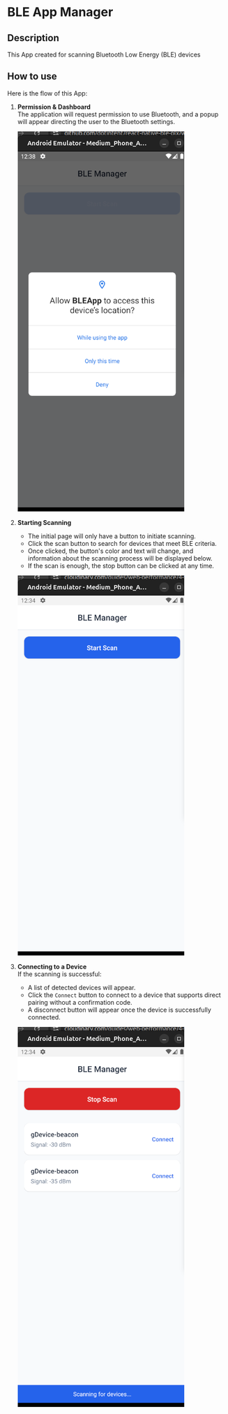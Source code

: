 # BLE App Manager

## Description
This App created for scanning Bluetooth Low Energy (BLE) devices

## How to use
Here is the flow of this App:
1. **Permission & Dashboard**  
    The application will request permission to use Bluetooth, and a popup will appear directing the user to the Bluetooth settings.

    ![Permission & Dashboard](images/step-1.png)

2. **Starting Scanning**  
    - The initial page will only have a button to initiate scanning.
    - Click the scan button to search for devices that meet BLE criteria.
    - Once clicked, the button's color and text will change, and information about the scanning process will be displayed below.
    - If the scan is enough, the stop button can be clicked at any time.

    ![Starting Scanning](images/step-2.png)

3. **Connecting to a Device**  
   If the scanning is successful:
    - A list of detected devices will appear.
    - Click the `Connect` button to connect to a device that supports direct pairing without a confirmation code.
    - A disconnect button will appear once the device is successfully connected.
    
    ![Connect & disconnect](images/step-3.png)




